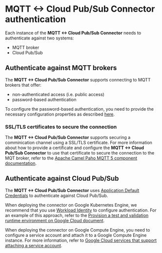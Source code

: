 # MQTT <-> Cloud Pub/Sub Connector authentication

Each instance of the **MQTT <-> Cloud Pub/Sub Connector** needs to authenticate
against two systems:

- MQTT broker
- Cloud Pub/Sub

## Authenticate against MQTT brokers

The **MQTT <-> Cloud Pub/Sub Connector** supports connecting to MQTT brokers that
offer:

- non-authenticated access (i.e. public access)
- password-based authentication

To configure the password-based authentication, you need to provide the necessary configuration
properties as described [here](https://camel.apache.org/components/latest/paho-mqtt5-component.html).

### SSL/TLS certificates to secure the connection

The **MQTT <-> Cloud Pub/Sub Connector** supports securing a comminication channel using a SSL/TLS
certificate. For more information about how to provide a certificate and configure the **MQTT <-> Cloud Pub/Sub Connector**
to use that certificate to secure the connection to the MQT broker, refer to
the [Apache Camel Paho MQTT 5 component documentation](https://camel.apache.org/components/latest/paho-mqtt5-component.html).

## Authenticate against Cloud Pub/Sub

The **MQTT <-> Cloud Pub/Sub Connector** uses
[Application Default Credentials](https://cloud.google.com/docs/authentication#adc) to authenticate
against Cloud Pub/Sub.

When deploying the connector on Google Kubernetes Engine, we recommend that you use
[Workload Identity](https://cloud.google.com/kubernetes-engine/docs/concepts/workload-identity)
to configure authentication. For an example of this approach, refer to the
[Provision a test and validation runtime environment on Google Cloud document](./provision-deploy-google-cloud-gke.md).

When deploying the connector on Google Compute Engine, you need to configure a service account
and attach it to a Google Compute Engine instance. For more information, refer to
[Google Cloud services that support attaching a service account](https://cloud.google.com/docs/authentication/provide-credentials-adc#attached-sa).
